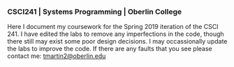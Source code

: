 ### CSCI241 | Systems Programming | Oberlin College

Here I document my coursework for the Spring 2019 iteration of the CSCI 241. I have edited the labs to remove any imperfections in the code, though there still may exist some poor design decisions. I may occassionally update the labs to improve the code. If there are any faults that you see please contact me: tmartin2@oberlin.edu

